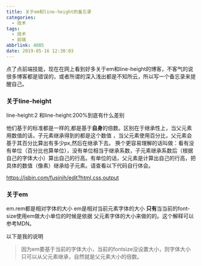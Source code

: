 ```yaml
---
title: 关于em和line-height的备忘录
categories:
  - 技术
tags:
  - 技术
  - 前端
abbrlink: 4005
date: 2019-05-16 12:30:03
---
```


​		点了点前端技能，现在在网上看到好多关于em和line-height的博客，不客气的说很多博客都是错误的，或者所谓的深入浅出都是不知所云，所以写一个备忘录来提醒自己。
<!--more-->

### 关于line-height

line-height:2 和line-height:200%到底有什么差别

他们基于的标准都是一样的,都是基于**自身**的倍数。区别在于继承性上，当父元素用数值的话，子元素继承得到的都是这个数值 ，当父元素使用百分比，父元素会基于其百分比算出有多少px,然后在继承下去。 换个更容易理解的话叫做：看有没有单位（百分比也算单位），没有单位相当于继承系数，子元素继承系数后（根据自己的字体大小）算出自己的行高。有单位的话，父元素是计算出自己的行高，把具体的数值（像素）继承给子元素。请查看以下代码自行体会。

  https://jsbin.com/fusinih/edit?html,css,output

### 关于em

em.rem都是相对字体的大小  em是相对当前元素字体的大小 **只有**当当前的font-size使用em做大小单位的时候是依据 父元素字体的大小来做的的。这个解释可以参考MDN。

以下是我的说明

> 因为em要基于当前的字体大小，当前的fontsize没设置大小，则字体大小只可以从父元素继承，自然就是父元素大小的倍数。